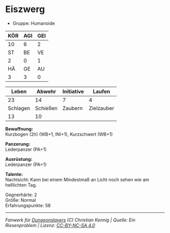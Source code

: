 # Eiszwerg  
- Gruppe: Humanoide  

| KÖR | AGI | GEI |  
| --- | --- | --- |  
| 10  | 6   | 2   |
| ST  | BE  | VE  |  
| 2   | 0   | 1   |
| HÄ  | GE  | AU  |  
| 3   | 3   | 0   |


| Leben    | Abwehr   | Initiative | Laufen     |
| -------- | -------- | ---------- | ---------- |
| 23       | 14       | 7          | 4          |
| Schlagen | Schießen | Zaubern    | Zielzauber |
| 13       | 10       |            |            |

**Bewaffnung:**  
Kurzbogen (2h) (WB+1, INI+1), Kurzschwert (WB+1)

**Panzerung:**  
Lederpanzer (PA+1)

**Ausrüstung:**  
Lederpanzer (PA+1)

**Talente:**  
Nachtsicht: Kann bei einem Mindestmaß an Licht noch sehen wie am helllichten Tag. 


Gegnerhärte: 2  
Größe: Normal  
Erfahrungspunkte: 58  



___
*Fanwerk für [Dungeonslayers](https://www.dungeonslayers.net/) (C) Christian Kennig | Quelle: Ein Riesenproblem | Lizenz: [CC-BY-NC-SA 4.0](https://creativecommons.org/licenses/by-nc-sa/4.0/deed.de)*